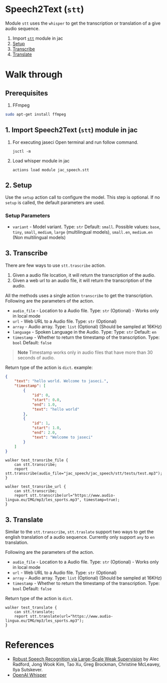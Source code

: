 # **Speech2Text (`stt`)**

Module `stt` uses the `whisper` to get the transcription or translation of a give audio sequence.

1. Import [`stt`](#1-import-speech2text-stt-module-in-jac) module in jac
2. [Setup](#2-Setup)
2. [Transcribe](#3-Transcribe)
3. [Translate](#4-Translate)

# **Walk through**

## Prerequisites
1. FFmpeg
```bash
sudo apt-get install ffmpeg
```

## **1. Import Speech2Text (`stt`) module in jac**
1. For executing jaseci Open terminal and run follow command.
    ```
    jsctl -m
    ```
2.  Load whisper module in jac
    ```
    actions load module jac_speech.stt
    ```

## **2. Setup**
Use the `setup` action call to configure the model.
This step is optional.
If no `setup` is called, the default parameters are used.
### Setup Parameters
* `variant` - Model variant. Type: `str` Default: `small`. Possible values: `base`, `tiny`, `small`, `medium`, `large` (multilingual models), `small.en`, `medium.en` (Non multilingual models)

## **3. Transcribe**
There are few ways to use `stt.trascribe` action.
1. Given a audio file location, it will return the transcription of the audio.
2. Given a web url to an audio file, it will return the transcription of the audio.

All the methods uses a single action `transcribe` to get the transcription. Following are the parameters of the action.
* `audio_file` - Location to a Audio file. Type: `str` (Optional) - Works only in local mode
* `url` - Web URL to a Audio file. Type: `str` (Optional)
* `array` - Audio array. Type: `list` (Optional) (Should be sampled at 16KHz)
* `language` - Spoken Language in the Audio. Type: Type: `str` Default: `en`
* `timestamp` - Whether to return the timestamp of the transcription. Type: `bool` Default: `false`

> **Note**
> Timestamp works only in audio files that have more than 30 seconds of audio.

Return type of the action is `dict`.
example:
```json
{
    "text": "hello world. Welcome to jaseci.",
    "timestamp": [
        {
            "id": 0,
            "start": 0.0,
            "end": 1.0,
            "text": "hello world"
        },
        {
            "id": 1,
            "start": 1.0,
            "end": 2.0,
            "text": "Welcome to jaseci"
        }
    ]
}
```

```jac
walker test_transribe_file {
    can stt.transcribe;
    report stt.transcribe(audio_file="jac_speech/jac_speech/stt/tests/test.mp3");
}

walker test_transribe_url {
    can stt.transcribe;
    report stt.transcribe(url="https://www.audio-lingua.eu/IMG/mp3/les_sports.mp3", timestamp=true);
}
```

## **3. Translate**
Similar to the `stt.transcribe`, `stt.traslate` support two ways to get the english translation of a audio sequence. Currently only support `any` to `en` translation.

Following are the parameters of the action.
* `audio_file` - Location to a Audio file. Type: `str` (Optional) - Works only in local mode
* `url` - Web URL to a Audio file. Type: `str` (Optional)
* `array` - Audio array. Type: `list` (Optional) (Should be sampled at 16KHz)
* `timestamp` - Whether to return the timestamp of the transcription. Type: `bool` Default: `false`

Return type of the action is `dict`.

```jac
walker test_translate {
    can stt.translate;
    report stt.translate(url="https://www.audio-lingua.eu/IMG/mp3/les_sports.mp3");
}
```
# **References**
* [Robust Speech Recognition via Large-Scale Weak Supervision](https://cdn.openai.com/papers/whisper.pdf) by Alec Radford, Jong Wook Kim, Tao Xu, Greg Brockman, Christine McLeavey, Ilya Sutskever.
* [OpenAI Whisper](https://openai.com/blog/whisper/)
